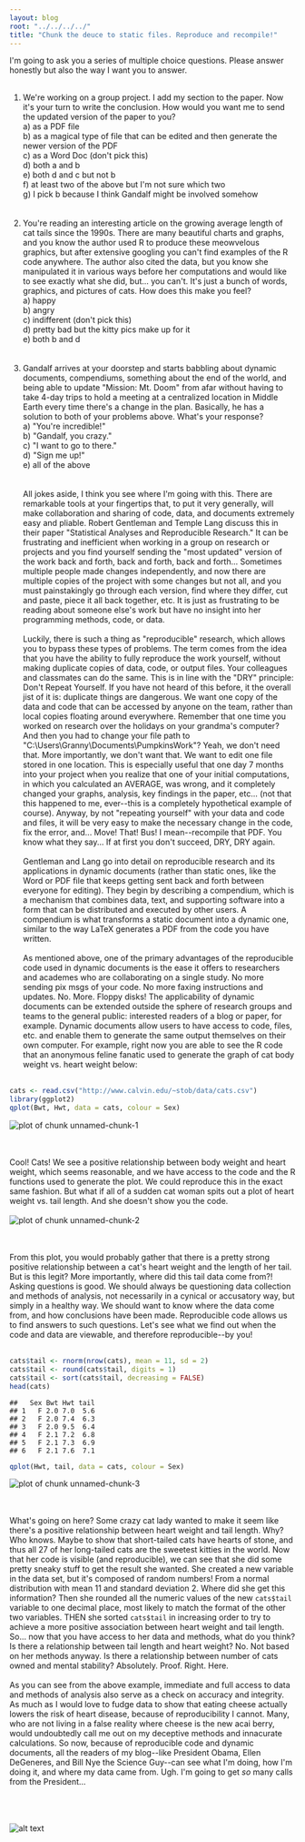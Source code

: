 ```yaml
---
layout: blog
root: "../../../../"
title: "Chunk the deuce to static files. Reproduce and recompile!"
---
```


I'm going to ask you a series of multiple choice questions. Please answer honestly but also the way I want you to answer.
<br></br>
1. We're working on a group project. I add my section to the paper. Now it's your turn to write the conclusion. How would you want me to send the updated version of the paper to you?  
a) as a PDF file  
b) as a magical type of file that can be edited and then generate the newer version of the PDF  
c) as a Word Doc (don't pick this)  
d) both a and b  
e) both d and c but not b  
f) at least two of the above but I'm not sure which two  
g) I pick b because I think Gandalf might be involved somehow  
<br></br>
2. You're reading an interesting article on the growing average length of cat tails since the 1990s. There are many beautiful charts and graphs, and you know the author used R to produce these meowvelous graphics, but after extensive googling you can't find examples of the R code anywhere. The author also cited the data, but you know she manipulated it in various ways before her computations and would like to see exactly what she did, but... you can't. It's just a bunch of words, graphics, and pictures of cats. How does this make you feel?  
a) happy  
b) angry  
c) indifferent (don't pick this)  
d) pretty bad but the kitty pics make up for it  
e) both b and d  
<br></br>
3. Gandalf arrives at your doorstep and starts babbling about dynamic documents, compendiums, something about the end of the world, and being able to update "Mission: Mt. Doom" from afar without having to take 4-day trips to hold a meeting at a centralized location in Middle Earth every time there's a change in the plan. Basically, he has a solution to both of your problems above. What's your response?  
a) "You're incredible!"  
b) "Gandalf, you crazy."  
c) "I want to go to there."  
d) "Sign me up!"  
e) all of the above  
<br></br>
All jokes aside, I think you see where I'm going with this. There are remarkable tools at your fingertips that, to put it very generally, will make collaboration and sharing of code, data, and documents extremely easy and pliable. Robert Gentleman and Temple Lang discuss this in their paper "Statistical Analyses and Reproducible Research." It can be frustrating and inefficient when working in a group on research or projects and you find yourself sending the "most updated" version of the work back and forth, back and forth, back and forth... Sometimes multiple people made changes independently, and now there are multiple copies of the project with some changes but not all, and you must painstakingly go through each version, find where they differ, cut and paste, piece it all back together, etc. It is just as frustrating to be reading about someone else's work but have no insight into her programming methods, code, or data. 
<br></br>
Luckily, there is such a thing as "reproducible" research, which allows you to bypass these types of problems. The term comes from the idea that you have the ability to fully reproduce the work yourself, without making duplicate copies of data, code, or output files. Your colleagues and classmates can do the same. This is in line with the "DRY" principle: Don't Repeat Yourself. If you have not heard of this before, it the overall jist of it is: duplicate things are dangerous. We want one copy of the data and code that can be accessed by anyone on the team, rather than local copies floating around everywhere. Remember that one time you worked on research over the holidays on your grandma's computer? And then you had to change your file path to "C:\Users\Granny\Documents\PumpkinsWork"? Yeah, we don't need that. More importantly, we don't want that. We want to edit one file stored in one location. This is especially useful that one day 7 months into your project when you realize that one of your initial computations, in which you calculated an AVERAGE, was wrong, and it completely changed your graphs, analysis, key findings in the paper, etc... (not that this happened to me, ever--this is a completely hypothetical example of course). Anyway, by not "repeating yourself" with your data and code and files, it will be very easy to make the necessary change in the code, fix the error, and... Move! That! Bus! I mean--recompile that PDF. You know what they say... If at first you don't succeed, DRY, DRY again.
<br></br>
Gentleman and Lang go into detail on reproducible research and its applications in dynamic documents (rather than static ones, like the Word or PDF file that keeps getting sent back and forth between everyone for editing). They begin by describing a compendium, which is a mechanism that combines data, text, and supporting software into a form that can be distributed and executed by other users. A compendium is what transforms a static document into a dynamic one, similar to the way LaTeX generates a PDF from the code you have written.
<br></br>
As mentioned above, one of the primary advantages of the reproducible code used in dynamic documents is the ease it offers to researchers and academes who are collaborating on a single study. No more sending pix msgs of your code. No more faxing instructions and updates. No. More. Floppy disks! The applicability of dynamic documents can be extended outside the sphere of research groups and teams to the general public: interested readers of a blog or paper, for example. Dynamic documents allow users to have access to code, files, etc. and enable them to generate the same output themselves on their own computer. For example, right now you are able to see the R code that an anonymous feline fanatic used to generate the graph of cat body weight vs. heart weight below:
<br></br>

```r
cats <- read.csv("http://www.calvin.edu/~stob/data/cats.csv")
library(ggplot2)
qplot(Bwt, Hwt, data = cats, colour = Sex)
```

![plot of chunk unnamed-chunk-1](figure/unnamed-chunk-1.png) 

<br></br>
Cool! Cats! We see a positive relationship between body weight and heart weight, which seems reasonable, and we have access to the code and the R functions used to generate the plot. We could reproduce this in the exact same fashion. But what if all of a sudden cat woman spits out a plot of heart weight vs. tail length. And she doesn't show you the code.
<br></br>
![plot of chunk unnamed-chunk-2](figure/unnamed-chunk-2.png) 

<br></br>
From this plot, you would probably gather that there is a pretty strong positive relationship between a cat's heart weight and the length of her tail. But is this legit? More importantly, where did this tail data come from?! Asking questions is good. We should always be questioning data collection and methods of analysis, not necessarily in a cynical or accusatory way, but simply in a healthy way. We should want to know where the data come from, and how conclusions have been made. Reproducible code allows us to find answers to such questions. Let's see what we find out when the code and data are viewable, and therefore reproducible--by you!
<br></br>

```r
cats$tail <- rnorm(nrow(cats), mean = 11, sd = 2)
cats$tail <- round(cats$tail, digits = 1)
cats$tail <- sort(cats$tail, decreasing = FALSE)
head(cats)
```

```
##   Sex Bwt Hwt tail
## 1   F 2.0 7.0  5.6
## 2   F 2.0 7.4  6.3
## 3   F 2.0 9.5  6.4
## 4   F 2.1 7.2  6.8
## 5   F 2.1 7.3  6.9
## 6   F 2.1 7.6  7.1
```

```r
qplot(Hwt, tail, data = cats, colour = Sex)
```

![plot of chunk unnamed-chunk-3](figure/unnamed-chunk-3.png) 

<br></br>
What's going on here? Some crazy cat lady wanted to make it seem like there's a positive relationship between heart weight and tail length. Why? Who knows. Maybe to show that short-tailed cats have hearts of stone, and thus all 27 of her long-tailed cats are the sweetest kitties in the world. Now that her code is visible (and reproducible), we can see that she did some pretty sneaky stuff to get the result she wanted. She created a new variable in the data set, but it's composed of random numbers! From a normal distribution with mean 11 and standard deviation 2. Where did she get this information? Then she rounded all the numeric values of the new `cats$tail` variable to one decimal place, most likely to match the format of the other two variables. THEN she sorted `cats$tail` in increasing order to try to achieve a more positive association between heart weight and tail length. So... now that you have access to her data and methods, what do you think? Is there a relationship between tail length and heart weight? No. Not based on her methods anyway. Is there a relationship between number of cats owned and mental stability? Absolutely. Proof. Right. Here.
<br></br>
As you can see from the above example, immediate and full access to data and methods of analysis also serve as a check on accuracy and integrity. As much as I would love to fudge data to show that eating cheese actually lowers the risk of heart disease, because of reproducibility I cannot. Many, who are not living in a false reality where cheese is the new acai berry, would undoubtedly call me out on my deceptive methods and innacurate calculations. So now, because of reproducible code and dynamic documents, all the readers of my blog--like President Obama, Ellen DeGeneres, and Bill Nye the Science Guy--can see what I'm doing, how I'm doing it, and where my data came from. Ugh. I'm going to get *so* many calls from the President...
<br></br>
<br></br>

![alt text](http://salmanspets.files.wordpress.com/2012/01/american-bobtail-cat.jpg)
